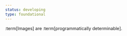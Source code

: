 ```yaml
---
status: developing
type: foundational
---
```


:term[Images] are :term[programmatically determinable].
